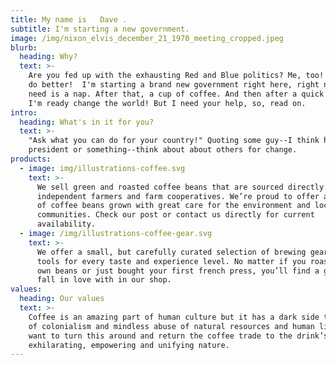 ```yaml
---
title: My name is   Dave .
subtitle: I'm starting a new government.
image: /img/nixon_elvis_december_21_1970_meeting_cropped.jpeg
blurb:
  heading: Why?
  text: >-
    Are you fed up with the exhausting Red and Blue politics? Me, too! And I can
    do better!  I'm starting a brand new government right here, right now. All I
    need is a nap. After that, a cup of coffee. And then after a quick pit-stop,
    I'm ready change the world! But I need your help, so, read on.
intro:
  heading: What's in it for you?
  text: >-
    "Ask what you can do for your country!" Quoting some guy--I think he was a
    president or something--think about about others for change.  
products:
  - image: img/illustrations-coffee.svg
    text: >-
      We sell green and roasted coffee beans that are sourced directly from
      independent farmers and farm cooperatives. We’re proud to offer a variety
      of coffee beans grown with great care for the environment and local
      communities. Check our post or contact us directly for current
      availability.
  - image: /img/illustrations-coffee-gear.svg
    text: >-
      We offer a small, but carefully curated selection of brewing gear and
      tools for every taste and experience level. No matter if you roast your
      own beans or just bought your first french press, you’ll find a gadget to
      fall in love with in our shop.
values:
  heading: Our values
  text: >-
    Coffee is an amazing part of human culture but it has a dark side too – one
    of colonialism and mindless abuse of natural resources and human lives. We
    want to turn this around and return the coffee trade to the drink’s
    exhilarating, empowering and unifying nature.
---
```


